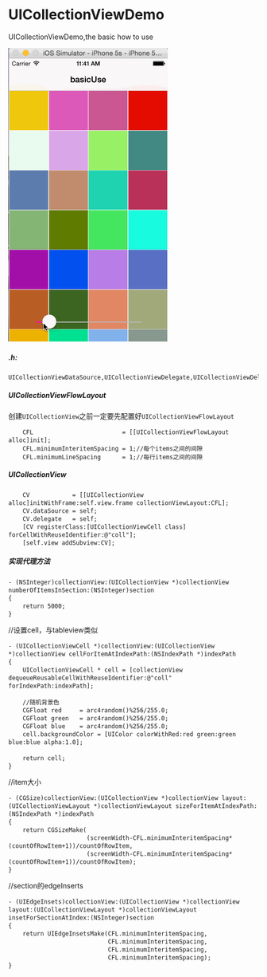 # UICollectionViewDemo
UICollectionViewDemo,the basic  how to use 

![](https://github.com/JanzTam/UICollectionViewDemo/blob/master/UICollectionViewDemo/collectionView.gif)


##### .h:
```
UICollectionViewDataSource,UICollectionViewDelegate,UICollectionViewDelegateFlowLayout
```


##### UICollectionViewFlowLayout
创建`UICollectionView`之前一定要先配置好`UICollectionViewFlowLayout`
```
    CFL                         = [[UICollectionViewFlowLayout alloc]init];
    CFL.minimumInteritemSpacing = 1;//每个items之间的间隙
    CFL.minimumLineSpacing      = 1;//每行items之间的间隙
```


##### UICollectionView
```
    CV            = [[UICollectionView alloc]initWithFrame:self.view.frame collectionViewLayout:CFL];
    CV.dataSource = self;
    CV.delegate   = self;
    [CV registerClass:[UICollectionViewCell class] forCellWithReuseIdentifier:@"coll"];
    [self.view addSubview:CV];
```


##### 实现代理方法
```
- (NSInteger)collectionView:(UICollectionView *)collectionView numberOfItemsInSection:(NSInteger)section
{
    return 5000;
}
```

//设置cell，与tableview类似
```
- (UICollectionViewCell *)collectionView:(UICollectionView *)collectionView cellForItemAtIndexPath:(NSIndexPath *)indexPath
{
    UICollectionViewCell * cell = [collectionView dequeueReusableCellWithReuseIdentifier:@"coll" forIndexPath:indexPath];
    
    //随机背景色
    CGFloat red     = arc4random()%256/255.0;
    CGFloat green   = arc4random()%256/255.0;
    CGFloat blue    = arc4random()%256/255.0;
    cell.backgroundColor = [UIColor colorWithRed:red green:green blue:blue alpha:1.0];
    
    return cell;
}
```

//item大小
```
- (CGSize)collectionView:(UICollectionView *)collectionView layout:(UICollectionViewLayout *)collectionViewLayout sizeForItemAtIndexPath:(NSIndexPath *)indexPath
{
    return CGSizeMake(
                      (screenWidth-CFL.minimumInteritemSpacing*(countOfRowItem+1))/countOfRowItem,
                      (screenWidth-CFL.minimumInteritemSpacing*(countOfRowItem+1))/countOfRowItem);
}
```

//section的edgeInserts
```
- (UIEdgeInsets)collectionView:(UICollectionView *)collectionView layout:(UICollectionViewLayout *)collectionViewLayout insetForSectionAtIndex:(NSInteger)section
{
    return UIEdgeInsetsMake(CFL.minimumInteritemSpacing,
                            CFL.minimumInteritemSpacing,
                            CFL.minimumInteritemSpacing,
                            CFL.minimumInteritemSpacing);
}
```

